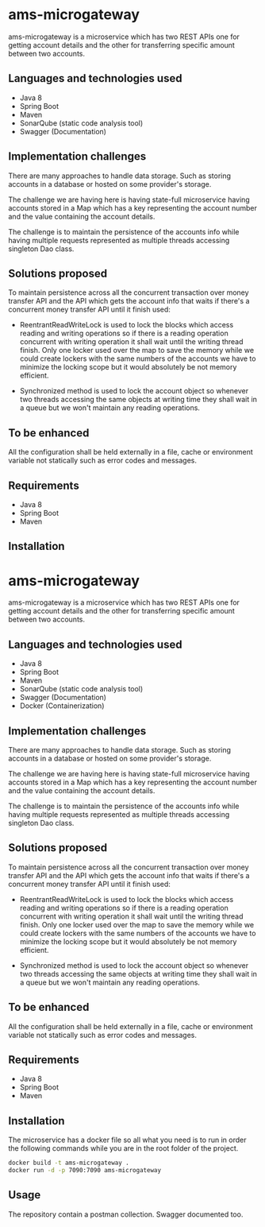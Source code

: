 # ams-microgateway

ams-microgateway is a microservice which has two REST APIs one for getting account details and the other for transferring specific amount between two accounts.

## Languages and technologies used

- Java 8
- Spring Boot 
- Maven
- SonarQube (static code analysis tool)
- Swagger (Documentation)

## Implementation challenges
There are many approaches to handle data storage. Such as storing accounts in a database or hosted on some provider's storage. 

The challenge we are having here is having state-full microservice having accounts stored in a Map which has a key representing the account number and the value containing the account details. 

The challenge is to maintain the persistence of the accounts info while having multiple requests represented as multiple threads accessing singleton Dao class.

## Solutions proposed

To maintain persistence across all the concurrent transaction over money transfer API and the API which gets the account info that waits if there's a concurrent money transfer API until it finish used:
 - ReentrantReadWriteLock is used to lock the blocks which access reading and writing operations so if there is a reading operation concurrent with writing operation it shall wait until the writing thread finish. Only one locker used over the map to save the memory while we could create lockers with the same numbers of the accounts we have to minimize the locking scope but it would absolutely be not memory efficient.

 - Synchronized method is used to lock the account object so whenever two threads accessing the same objects at writing time they shall wait in a queue but we won't maintain any reading operations.

## To be enhanced
All the configuration shall be held externally in a file, cache or environment variable not statically such as error codes and messages.

## Requirements

- Java 8
- Spring Boot 
- Maven

## Installation
# ams-microgateway

ams-microgateway is a microservice which has two REST APIs one for getting account details and the other for transferring specific amount between two accounts.

## Languages and technologies used

- Java 8
- Spring Boot 
- Maven
- SonarQube (static code analysis tool)
- Swagger (Documentation)
- Docker (Containerization)

## Implementation challenges
There are many approaches to handle data storage. Such as storing accounts in a database or hosted on some provider's storage. 

The challenge we are having here is having state-full microservice having accounts stored in a Map which has a key representing the account number and the value containing the account details. 

The challenge is to maintain the persistence of the accounts info while having multiple requests represented as multiple threads accessing singleton Dao class.

## Solutions proposed

To maintain persistence across all the concurrent transaction over money transfer API and the API which gets the account info that waits if there's a concurrent money transfer API until it finish used:
 - ReentrantReadWriteLock is used to lock the blocks which access reading and writing operations so if there is a reading operation concurrent with writing operation it shall wait until the writing thread finish. Only one locker used over the map to save the memory while we could create lockers with the same numbers of the accounts we have to minimize the locking scope but it would absolutely be not memory efficient.

 - Synchronized method is used to lock the account object so whenever two threads accessing the same objects at writing time they shall wait in a queue but we won't maintain any reading operations.

## To be enhanced
All the configuration shall be held externally in a file, cache or environment variable not statically such as error codes and messages.

## Requirements

- Java 8
- Spring Boot 
- Maven

## Installation

The microservice has a docker file so all what you need is to run in order the following commands while you are in the root folder of the project.

```bash
docker build -t ams-microgateway .
docker run -d -p 7090:7090 ams-microgateway
```

## Usage

The repository contain a postman collection. Swagger documented too.
